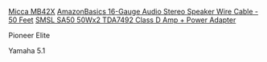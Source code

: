 [Micca MB42X](https://www.amazon.com/gp/product/B00E7H8GG2/)
[AmazonBasics 16-Gauge Audio Stereo Speaker Wire Cable - 50 Feet](https://www.amazon.com/gp/product/B006LW0WDQ/)
[SMSL SA50 50Wx2 TDA7492 Class D Amp + Power Adapter](https://www.amazon.com/gp/product/B00F0H8TOC/)

Pioneer Elite

Yamaha 5.1